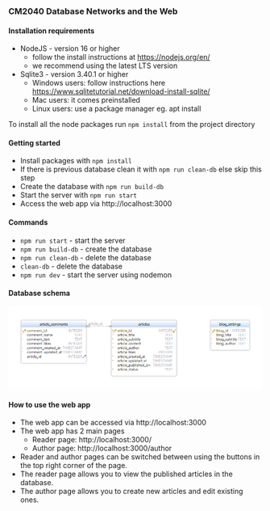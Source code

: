 ### CM2040 Database Networks and the Web

#### Installation requirements

- NodeJS - version 16 or higher
  - follow the install instructions at https://nodejs.org/en/
  - we recommend using the latest LTS version
- Sqlite3 - version 3.40.1 or higher
  - Windows users: follow instructions here https://www.sqlitetutorial.net/download-install-sqlite/
  - Mac users: it comes preinstalled
  - Linux users: use a package manager eg. apt install

To install all the node packages run `npm install` from the project directory

#### Getting started

- Install packages with `npm install`
- If there is previous database clean it with `npm run clean-db` else skip this step
- Create the database with `npm run build-db`
- Start the server with `npm run start`
- Access the web app via http://localhost:3000

#### Commands

- `npm run start` - start the server
- `npm run build-db` - create the database
- `npm run clean-db` - delete the database
- `clean-db` - delete the database
- `npm run dev` - start the server using nodemon

#### Database schema

![SQL DB Schema](./sql-schema.png)

#### How to use the web app

- The web app can be accessed via http://localhost:3000
- The web app has 2 main pages
  - Reader page: http://localhost:3000/
  - Author page: http://localhost:3000/author
- Reader and author pages can be switched between using the buttons in the top right corner of the page.
- The reader page allows you to view the published articles in the database.
- The author page allows you to create new articles and edit existing ones.
